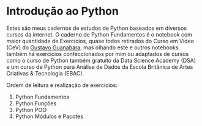 # Introdução ao Python
 
 Estes são meus cadernos de estudos de Python baseados em diversos cursos da internet. O caderno de Python Fundamentos é o notebook com maior quantidade de Exercícios, quase todos retirados do Curso em Vídeo (CeV) do [Gustavo Guanabara](https://github.com/gustavoguanabara), mas olhando este e outros notebooks também há exercícios confeccionados por mim ou adaptados de cursos como o curso de Python também gratuito da Data Science Academy (DSA) e um curso de Python para Análise de Dados da Escola Britânica de Artes Criativas & Tecnologia (EBAC).
 
 Ordem de leitura e realização de exercícios:
1. Python Fundamentos
2. Python Funções
3. Python POO
4. Python Módulos e Pacotes